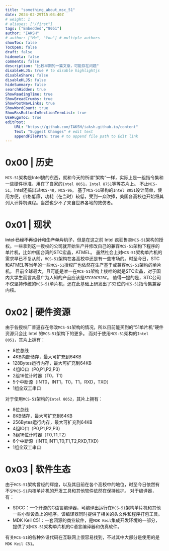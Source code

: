 ```yaml
---
title: "something_about_msc_51"
date: 2024-02-29T15:03:40Z
# weight: 1
# aliases: ["/first"]
tags: ["Embedded","8051"]
author: "IAKSH"
# author: ["Me", "You"] # multiple authors
showToc: false
TocOpen: false
draft: false
hidemeta: false
comments: false
description: "比较早期的一篇文章，可能存在问题"
disableHLJS: true # to disable highlightjs
disableShare: false
disableHLJS: false
hideSummary: false
searchHidden: true
ShowReadingTime: true
ShowBreadCrumbs: true
ShowPostNavLinks: true
ShowWordCount: true
ShowRssButtonInSectionTermList: true
UseHugoToc: true
editPost:
    URL: "https://github.com/IAKSH/iaksh.github.io/content"
    Text: "Suggest Changes" # edit text
    appendFilePath: true # to append file path to Edit link
---
```



# 0x00 | 历史
`MCS-51`架构是Intel搞的东西，就和今天的所谓”架构“一样，实际上是一组指令集和一些硬件标准，用在了自家的`Intel 8051`，`Intel 8751`等等芯片上。
不止`MCS-51`，Intel还搞出过`MCS-48`，`MCS-96`。
基于`MCS-51`架构的`Intel 8051`设计简单，使用方便，价格低廉，功耗（在当时）较低，受到一众吹捧，美国各高校也开始将其列入计算机课程。当然也少不了来自世界各地的效仿者。

# 0x01 | 现状
~~Intel 已经不再设计和生产单片机了~~，但是在这之前 Intel 疯狂售卖`MCS-51`架构的授权。一些拿到这一授权的公司就开始生产并修改自己的兼容`MCS-51`架构下程序的单片机，比如中国台湾的STC宏晶，ATMEL。
虽然社会上对`MCS-51`架构单片机的需求早已不复从前，`MCS-51`架构在各高校中还是有一些市场的。时至今日，STC和ATMEL等当年的一些`MCS-51`授权厂也依然在生产基于或兼容`MCS-51`架构的单片机。
目前全球最大，且可能是唯一在`MCS-51`架构上梭哈的就是STC宏晶，对于国内大学生而言其最广为人知的产品应该是`STC89C52RC`。
值得一提的是，STC公司不仅坚持传统的`MCS-51`单片机，还在此基础上研发出了32位的`MCS-51`指令集兼容内核。

# 0x02 | 硬件资源
由于各授权厂普遍存在修改`MCS-51`架构的情况，所以目前能买到的”51单片机“硬件资源只会比 Intel 的`MCS-51`架构下的更多。
而对于使用`MCS-51`架构的`Intel 8051`，其片上拥有：
+ 8位总线
+ 4KB内部储存，最大可扩充到64KB
+ 128Bytes运行内存，最大可扩充到64KB
+ 4组IO口（P0,P1,P2,P3）
+ 2组16位计时器（T0，T1）
+ 5个中断源（INT0，INT1，T0，T1，RXD，TXD）
+ 1组全双工串口

对于使用`MCS-51`架构的`Intel 8052`，其片上拥有：
+ 8位总线
+ 8KB储存，最大可扩充到64KB
+ 256Bytes运行内存，最大可扩充到64KB
+ 4组IO口（P0,P1,P2,P3）
+ 3组16位计时器（T0,T1,T2）
+ 6个中断源（INT0,INT1,T0,T1,T2,RXD,TXD）
+ 1组全双工串口

# 0x03 | 软件生态
由于`MCS-51`架构曾经的辉煌，以及其目前在各个高校中的地位，时至今日依然有不少`MCS-51`内核单片机的开发工具和其他软件依然在保持维护。
对于编译器，有：
+ SDCC：一个开源的C语言编译器，可编译出运行在`MCS-51`架构单片机和其他一些小型设备上的程序。该编译器同时提供了相关的头文件和程序打包工具。
+ MDK Keil C51：一套闭源的商业软件，是`MDK Keil`集成开发环境的一部分，提供了对`MCS-51`架构单片机的C语言编译器和仿真软件。

有关`MCS-51`的各种外设代码在互联网上很容易找到，不过其中大部分是使用的是 `MDK Keil C51`。